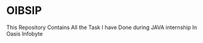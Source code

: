 # OIBSIP
This Repository Contains All the Task I have Done during JAVA internship In Oasis Infobyte
